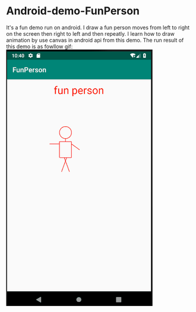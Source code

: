 # Android-demo-FunPerson
It's a fun demo run on android. I draw a fun person moves from left to right on the screen then right to left and then repeatly. I learn how to draw animation by use canvas in android api from this demo. 
The run result of this demo is as fowllow gif:
![image](https://github.com/engstd/Android-demo-FunPerson/blob/master/demo/images/funPerson.gif)
